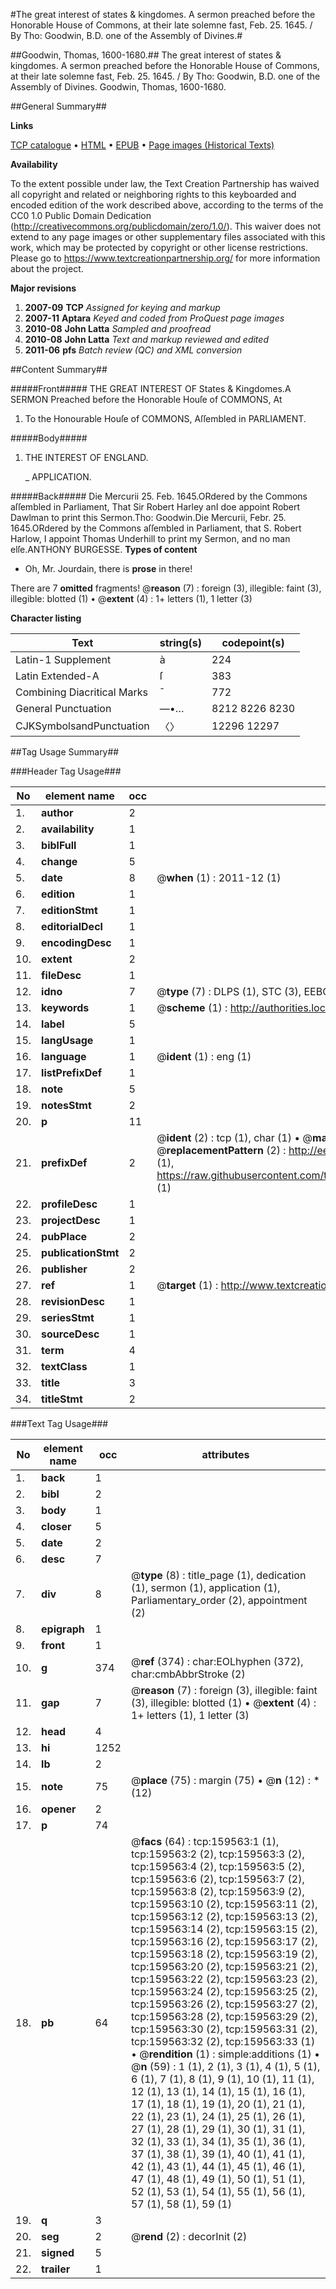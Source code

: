 #The great interest of states & kingdomes. A sermon preached before the Honorable House of Commons, at their late solemne fast, Feb. 25. 1645. / By Tho: Goodwin, B.D. one of the Assembly of Divines.#

##Goodwin, Thomas, 1600-1680.##
The great interest of states & kingdomes. A sermon preached before the Honorable House of Commons, at their late solemne fast, Feb. 25. 1645. / By Tho: Goodwin, B.D. one of the Assembly of Divines.
Goodwin, Thomas, 1600-1680.

##General Summary##

**Links**

[TCP catalogue](http://www.ota.ox.ac.uk/tcp/)  • 
[HTML](http://tei.it.ox.ac.uk/tcp/Texts-HTML/free/A85/A85436.html)  • 
[EPUB](http://tei.it.ox.ac.uk/tcp/Texts-EPUB/free/A85/A85436.epub) • 
[Page images (Historical Texts)](https://historicaltexts.jisc.ac.uk/eebo-99861321e)

**Availability**

To the extent possible under law, the Text Creation Partnership has waived all copyright and related or neighboring rights to this keyboarded and encoded edition of the work described above, according to the terms of the CC0 1.0 Public Domain Dedication (http://creativecommons.org/publicdomain/zero/1.0/). This waiver does not extend to any page images or other supplementary files associated with this work, which may be protected by copyright or other license restrictions. Please go to https://www.textcreationpartnership.org/ for more information about the project.

**Major revisions**

1. __2007-09__ __TCP__ *Assigned for keying and markup*
1. __2007-11__ __Aptara__ *Keyed and coded from ProQuest page images*
1. __2010-08__ __John Latta__ *Sampled and proofread*
1. __2010-08__ __John Latta__ *Text and markup reviewed and edited*
1. __2011-06__ __pfs__ *Batch review (QC) and XML conversion*

##Content Summary##

#####Front#####
THE GREAT
INTEREST
OF
States & Kingdomes.A SERMON Preached before the
Honorable Houſe of COMMONS,
At
1. To the Honourable Houſe of
COMMONS,
Aſſembled in PARLIAMENT.

#####Body#####

1. THE
INTEREST
OF
ENGLAND.

    _ APPLICATION.

#####Back#####
Die Mercurii 25. Feb. 1645.ORdered by the Commons aſſembled in Parliament, That Sir Robert Harley
anI doe appoint Robert Dawlman to print this Sermon.Tho: Goodwin.Die Mercurii, Febr. 25. 1645.ORdered by the Commons aſſembled in Parliament, that
S. Robert Harlow, I appoint Thomas Underhill to print my Sermon, and
no man elſe.ANTHONY BURGESSE.
**Types of content**

  * Oh, Mr. Jourdain, there is **prose** in there!

There are 7 **omitted** fragments! 
 @__reason__ (7) : foreign (3), illegible: faint (3), illegible: blotted (1)  •  @__extent__ (4) : 1+ letters (1), 1 letter (3)

**Character listing**


|Text|string(s)|codepoint(s)|
|---|---|---|
|Latin-1 Supplement|à|224|
|Latin Extended-A|ſ|383|
|Combining             Diacritical Marks|̄|772|
|General Punctuation|—•…|8212 8226 8230|
|CJKSymbolsandPunctuation|〈〉|12296 12297|

##Tag Usage Summary##

###Header Tag Usage###

|No|element name|occ|attributes|
|---|---|---|---|
|1.|__author__|2||
|2.|__availability__|1||
|3.|__biblFull__|1||
|4.|__change__|5||
|5.|__date__|8| @__when__ (1) : 2011-12 (1)|
|6.|__edition__|1||
|7.|__editionStmt__|1||
|8.|__editorialDecl__|1||
|9.|__encodingDesc__|1||
|10.|__extent__|2||
|11.|__fileDesc__|1||
|12.|__idno__|7| @__type__ (7) : DLPS (1), STC (3), EEBO-CITATION (1), PROQUEST (1), VID (1)|
|13.|__keywords__|1| @__scheme__ (1) : http://authorities.loc.gov/ (1)|
|14.|__label__|5||
|15.|__langUsage__|1||
|16.|__language__|1| @__ident__ (1) : eng (1)|
|17.|__listPrefixDef__|1||
|18.|__note__|5||
|19.|__notesStmt__|2||
|20.|__p__|11||
|21.|__prefixDef__|2| @__ident__ (2) : tcp (1), char (1)  •  @__matchPattern__ (2) : ([0-9\-]+):([0-9IVX]+) (1), (.+) (1)  •  @__replacementPattern__ (2) : http://eebo.chadwyck.com/downloadtiff?vid=$1&page=$2 (1), https://raw.githubusercontent.com/textcreationpartnership/Texts/master/tcpchars.xml#$1 (1)|
|22.|__profileDesc__|1||
|23.|__projectDesc__|1||
|24.|__pubPlace__|2||
|25.|__publicationStmt__|2||
|26.|__publisher__|2||
|27.|__ref__|1| @__target__ (1) : http://www.textcreationpartnership.org/docs/. (1)|
|28.|__revisionDesc__|1||
|29.|__seriesStmt__|1||
|30.|__sourceDesc__|1||
|31.|__term__|4||
|32.|__textClass__|1||
|33.|__title__|3||
|34.|__titleStmt__|2||


###Text Tag Usage###

|No|element name|occ|attributes|
|---|---|---|---|
|1.|__back__|1||
|2.|__bibl__|2||
|3.|__body__|1||
|4.|__closer__|5||
|5.|__date__|2||
|6.|__desc__|7||
|7.|__div__|8| @__type__ (8) : title_page (1), dedication (1), sermon (1), application (1), Parliamentary_order (2), appointment (2)|
|8.|__epigraph__|1||
|9.|__front__|1||
|10.|__g__|374| @__ref__ (374) : char:EOLhyphen (372), char:cmbAbbrStroke (2)|
|11.|__gap__|7| @__reason__ (7) : foreign (3), illegible: faint (3), illegible: blotted (1)  •  @__extent__ (4) : 1+ letters (1), 1 letter (3)|
|12.|__head__|4||
|13.|__hi__|1252||
|14.|__lb__|2||
|15.|__note__|75| @__place__ (75) : margin (75)  •  @__n__ (12) : * (12)|
|16.|__opener__|2||
|17.|__p__|74||
|18.|__pb__|64| @__facs__ (64) : tcp:159563:1 (1), tcp:159563:2 (2), tcp:159563:3 (2), tcp:159563:4 (2), tcp:159563:5 (2), tcp:159563:6 (2), tcp:159563:7 (2), tcp:159563:8 (2), tcp:159563:9 (2), tcp:159563:10 (2), tcp:159563:11 (2), tcp:159563:12 (2), tcp:159563:13 (2), tcp:159563:14 (2), tcp:159563:15 (2), tcp:159563:16 (2), tcp:159563:17 (2), tcp:159563:18 (2), tcp:159563:19 (2), tcp:159563:20 (2), tcp:159563:21 (2), tcp:159563:22 (2), tcp:159563:23 (2), tcp:159563:24 (2), tcp:159563:25 (2), tcp:159563:26 (2), tcp:159563:27 (2), tcp:159563:28 (2), tcp:159563:29 (2), tcp:159563:30 (2), tcp:159563:31 (2), tcp:159563:32 (2), tcp:159563:33 (1)  •  @__rendition__ (1) : simple:additions (1)  •  @__n__ (59) : 1 (1), 2 (1), 3 (1), 4 (1), 5 (1), 6 (1), 7 (1), 8 (1), 9 (1), 10 (1), 11 (1), 12 (1), 13 (1), 14 (1), 15 (1), 16 (1), 17 (1), 18 (1), 19 (1), 20 (1), 21 (1), 22 (1), 23 (1), 24 (1), 25 (1), 26 (1), 27 (1), 28 (1), 29 (1), 30 (1), 31 (1), 32 (1), 33 (1), 34 (1), 35 (1), 36 (1), 37 (1), 38 (1), 39 (1), 40 (1), 41 (1), 42 (1), 43 (1), 44 (1), 45 (1), 46 (1), 47 (1), 48 (1), 49 (1), 50 (1), 51 (1), 52 (1), 53 (1), 54 (1), 55 (1), 56 (1), 57 (1), 58 (1), 59 (1)|
|19.|__q__|3||
|20.|__seg__|2| @__rend__ (2) : decorInit (2)|
|21.|__signed__|5||
|22.|__trailer__|1||
